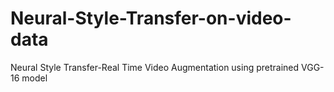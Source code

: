 # Neural-Style-Transfer-on-video-data
Neural Style Transfer-Real Time Video Augmentation using pretrained VGG-16 model

